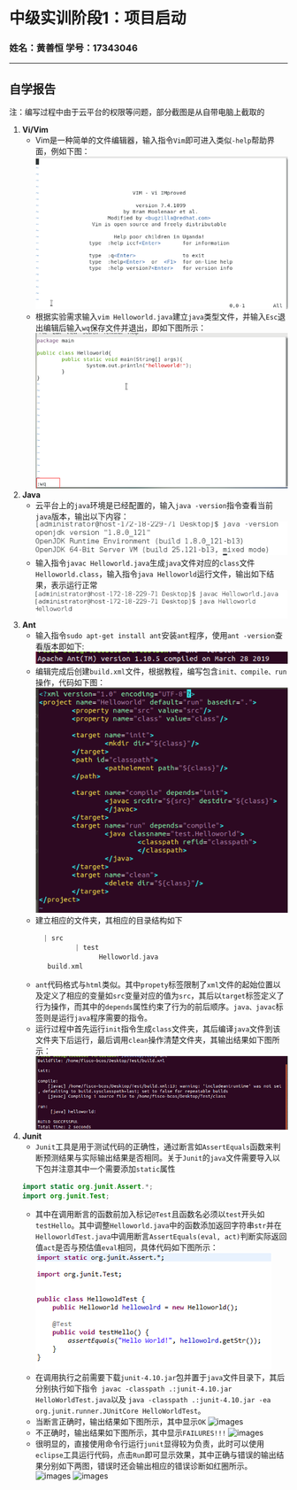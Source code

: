 # 中级实训阶段1：项目启动
### 姓名：黄善恒 学号：17343046

-----
## **自学报告**
注：编写过程中由于云平台的权限等问题，部分截图是从自带电脑上截取的
1. **Vi/Vim**
    - Vim是一种简单的文件编辑器，输入指令```Vim```即可进入类似```-help```帮助界面，例如下图：
     ![images](https://github.com/Simon-Hwang/intermediate_training/blob/master/images/vim_help.png)
    - 根据实验需求输入```vim Helloworld.java```建立```java```类型文件，并输入```Esc```退出编辑后输入```wq```保存文件并退出，即如下图所示：
    ![images](https://github.com/Simon-Hwang/intermediate_training/blob/master/images/vim_java.png)
2. **Java**
     - 云平台上的```java```环境是已经配置的，输入```java -version```指令查看当前```java```版本，输出以下内容：
     ![images](https://github.com/Simon-Hwang/intermediate_training/blob/master/images/java_version.png)
     - 输入指令```javac Helloworld.java```生成```java```文件对应的```class```文件```Helloworld.class```，输入指令```java Helloworld```运行文件，输出如下结果，表示运行正常
    ![images](https://github.com/Simon-Hwang/intermediate_training/blob/master/images/java_run.png)
3. **Ant**
    -   输入指令```sudo apt-get install ant```安装```ant```程序，使用```ant -version```查看版本即如下:
    ![images](https://github.com/Simon-Hwang/intermediate_training/blob/master/images/ant_version.png)
    - 编辑完成后创建```build.xml```文件，根据教程，编写包含```init、compile、run```操作，代码如下图：
    ![images](https://github.com/Simon-Hwang/intermediate_training/blob/master/images/ant_xml.png)
    - 建立相应的文件夹，其相应的目录结构如下
      ```c
        | src
                | test
                      Helloworld.java
         build.xml
      ```
    - ```ant```代码格式与```html```类似。其中```propety```标签限制了```xml```文件的起始位置以及定义了相应的变量如```src```变量对应的值为```src```，其后以```target```标签定义了行为操作，而其中的```depends```属性约束了行为的前后顺序。```java、javac```标签则是运行```java```程序需要的指令。
    - 运行过程中首先运行```init```指令生成```class```文件夹，其后编译```java```文件到该文件夹下后运行，最后调用```clean```操作清楚文件夹，其输出结果如下图所示：
    ![images](https://github.com/Simon-Hwang/intermediate_training/blob/master/images/ant_run.png)
4. **Junit**
    - ```Junit```工具是用于测试代码的正确性，通过断言如```AssertEquals```函数来判断预测结果与实际输出结果是否相同。关于```Junit```的```java```文件需要导入以下包并注意其中一个需要添加```static```属性
    ```java
    import static org.junit.Assert.*;
    import org.junit.Test;
    ```
    - 其中在调用断言的函数前加入标记```@Test```且函数名必须以```test```开头如```testHello```。其中调整```Helloworld.java```中的函数添加返回字符串```str```并在```HelloworldTest.java```中调用断言```AssertEquals(eval, act)```判断实际返回值```act```是否与预估值```eval```相同，具体代码如下图所示：
    ![images](https://github.com/Simon-Hwang/intermediate_training/blob/master/images/junit_code.png)
    - 在调用执行之前需要下载```junit-4.10.jar```包并置于```java```文件目录下，其后分别执行如下指令```
javac -classpath .:junit-4.10.jar HelloWorldTest.java```以及
```java -classpath .:junit-4.10.jar -ea org.junit.runner.JUnitCore HelloWorldTest```。
    - 当断言正确时，输出结果如下图所示，其中显示```OK```
    ![images](https://github.com/Simon-Hwang/intermediate_training/blob/master/images/junit_succ.png)
    - 不正确时，输出结果如下图所示，其中显示```FAILURES!!!```
    ![images](https://github.com/Simon-Hwang/intermediate_training/blob/master/images/junit_fail.png)
    - 很明显的，直接使用命令行运行```junit```显得较为负责，此时可以使用```eclipse```工具运行代码，点击```Run```即可显示效果，其中正确与错误的输出结果分别如下两图，错误时还会输出相应的错误诊断如红圈所示。
    ![images](https://github.com/Simon-Hwang/intermediate_training/blob/master/images/ecl_succ.png)
    ![images](https://github.com/Simon-Hwang/intermediate_training/blob/master/images/ecl_fail.png)
